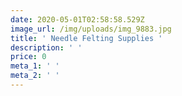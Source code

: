 ```yaml
---
date: 2020-05-01T02:58:58.529Z
image_url: /img/uploads/img_9883.jpg
title: ' Needle Felting Supplies '
description: ' '
price: 0
meta_1: ' '
meta_2: ' '
---
```


